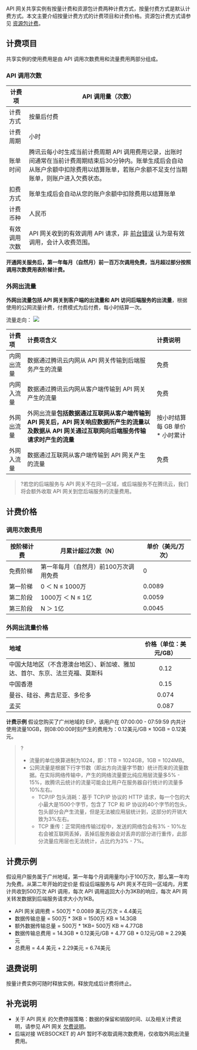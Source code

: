 API 网关共享实例有按量计费和资源包计费两种计费方式，按量付费方式是默认计费方式。本文主要介绍按量计费方式的计费项目和计费价格。资源包计费方式请参见 [资源包计费](https://intl.cloud.tencent.com/document/product/628/38407)。

## 计费项目

共享实例的使用费用是由 API 调用次数费用和流量费用两部分组成。

### API 调用次数

| 计费项       | API 调用量（次数）                                           |
| ------------ | ------------------------------------------------------------ |
| 计费方式     | 按量后付费                                                   |
| 计费周期     | 小时                                                         |
| 账单时间     | 腾讯云每小时生成当前计费周期 API 调用费用记录，出账时间通常在当前计费周期结束后30分钟内。账单生成后会自动从账户余额中扣除费用以结算账单，若账户余额不足支付当期账单，则账户进入欠费状态。 |
| 扣费方式     | 账单生成后会自动从您的账户余额中扣除费用以结算账单           |
| 计费币种     | 人民币                                                       |
| 有效调用次数 | API 网关收到的有效调用 API 请求，非 [前台错误](https://intl.cloud.tencent.com/document/product/628/31717) 认为是有效调用，会计入收费范围。 |

**开通网关服务后，第一年每月（自然月）前一百万次调用免费，当月超过部分按照调用次数费用表阶梯计费。**

### 外网出流量

**外网出流量包括 API 网关到客户端的出流量和 API 访问后端服务的出流量**，根据使用的公网流量计费，付费模式为后付费，每小时结算一次。

流量走向：
![](https://main.qcloudimg.com/raw/8d816cd1a15d788a53a3eecb06eb94c4.png)

| 计费项     | 计费项含义                                                   | 计费说明                         |
| :--------- | :----------------------------------------------------------- | :------------------------------- |
| 内网出流量 | 数据通过腾讯云内网从 API 网关传输到后端服务产生的流量        | 免费                             |
| 内网入流量 | 数据通过腾讯云内网从客户端传输到 API 网关 产生的流量         | 免费                             |
| 外网出流量 | 外网出流量**包括数据通过互联网从客户端传输到 API 网关后，API 网关响应数据所产生的流量以及数据从 API 网关通过互联网向后端服务传输请求时产生的流量**   | 按小时结算 每 GB 单价 * 小时累计 |
| 外网入流量 | 数据通过互联网从客户端传输到 API 网关产生的流量              | 免费                             |

> ?若您的后端服务与 API 网关不在同一区域，或后端服务不在腾讯云，我们将会额外收取 API 网关到您后端服务的流量费用。

## 计费价格

### 调用次数费用

| 按阶梯计费 | 月累计超过次数（N）                   | 单价（美元/万次） |
| ---------- | ------------------------------------- | --------------- |
| 免费阶梯   | 第一年每月（自然月）前100万次调用免费 | 0               |
| 第一阶梯   | 0 ＜ N ≤ 1000万                       | 	0.0089            |
| 第二阶段   | 1000万 ＜ N ≤ 1亿                     | 0.0059            |
| 第三阶段   | N ＞ 1亿                              | 0.0045            |

### 外网出流量价格

| 地域                                                         | 价格（单位：美元/GB） |
| :----------------------------------------------------------- | :-----------------: |
| 中国大陆地区（不含港澳台地区）、新加坡、雅加达、首尔、东京、法兰克福、莫斯科 |        0.12         |
| 中国香港                                                     |        0.15        |
| 曼谷、硅谷、弗吉尼亚、多伦多                                 |       0.074         |
| 孟买                                                         |        0.087         |

**计费示例**
假设您购买了广州地域的 EIP，该用户在 07:00:00 - 07:59:59 内共计使用流量10GB，则08:00:00时刻产生的费用为：0.12美元/GB × 10GB = 0.12美元。

>?
> - 流量的单位换算进制为1024，即：1TB = 1024GB，1GB = 1024MB。
> - 公网流量是根据下行字节数（即出方向流量字节数）统计而来的流量数据。在实际网络传输中，产生的网络流量要比纯应用层流量多5% - 15%，故腾讯云统计的流量可能会比用户在服务器自行统计的流量多10%左右。
>   - TCP/IP 包头消耗：基于 TCP/IP 协议的 HTTP 请求，每一个包的大小最大是1500个字节，包含了 TCP 和 IP 协议的40个字节的包头，包头部分会产生流量，但是无法被应用层统计到，这部分的开销大致为3%左右。
>   - TCP 重传：正常网络传输过程中，发送的网络包会有3% - 10%左右会被互联网丢掉，丢掉后服务器会对丢弃的部分进行重传，此部分流量应用层也无法统计，占比约为3% - 7%。

## 计费示例

假设用户服务属于广州地域，第一年每个月调用量均小于100万次，那么第一年均为免费。从第二年开始的定价是
假设后端服务与 API 网关不在同一区域内，月累计共收到500万次 API 调用，每次 API 调用返回大小为3KB的响应，每次 API 网关转发数据到后端服务请求大小为1KB。

- API 网关调用费 = 500万 * 0.0089 美元/万次 = 4.4美元
- 数据传输总量 = 500万 * 3KB = 1500万 KB ≈ 14.3GB
- 额外数据传输总量 = 500万 * 1KB= 500万 KB ≈ 4.77GB
- 数据传输总费用 = 14.3GB * 0.12美元/GB + 4.77 GB * 0.12元/GB ≈ 2.29美元
- 总费用 = 4.4 美元 + 2.29美元 = 6.74美元
## 退费说明

按量计费实例可随时释放实例，释放完成后计费将终止。

## 补充说明

- 关于 API 网关 的欠费停服策略：数据的保留和销毁时间、以及相关计费说明，请参见 API 网关 [欠费说明](https://intl.cloud.tencent.com/document/product/628/11934)。
- 后端对接 WEBSOCKET 的 API 暂时不收取调用次数费用，仅收取外网出流量费用。
